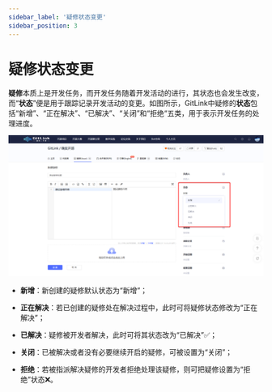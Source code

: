```yaml
---
sidebar_label: '疑修状态变更'      
sidebar_position: 3    
---
```

# 疑修状态变更

**疑修**本质上是开发任务，而开发任务随着开发活动的进行，其状态也会发生改变，而“**状态**”便是用于跟踪记录开发活动的变更。如图所示，GitLink中疑修的**状态**包括“新增”、“正在解决”、“已解决”、“关闭”和“拒绝“五类，用于表示开发任务的处理进度。

![疑修状态展示](/static/img/Issue/imageIssue4.png)

+ **新增**：新创建的疑修默认状态为“新增”；

+ **正在解决**：若已创建的疑修处在解决过程中，此时可将疑修状态修改为“正在解决”；

+ **已解决**：疑修被开发者解决，此时可将其状态改为“已解决”✅；

+ **关闭**：已被解决或者没有必要继续开启的疑修，可被设置为“关闭”；

+ **拒绝**：若被指派解决疑修的开发者拒绝处理该疑修，则可把疑修设置为“拒绝”状态❌。